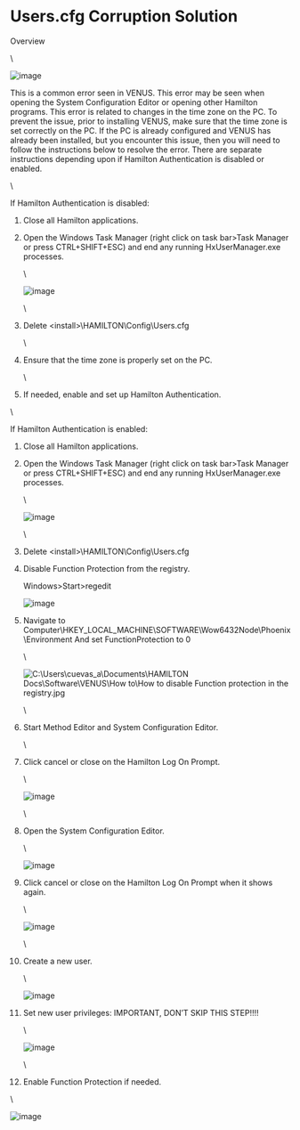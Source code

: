 # Users.cfg Corruption Solution

‌Overview

\


![image](blob:https://app.gitbook.com/c2c83c40-ba2b-476c-9bb6-8fade7dd9589)

This is a common error seen in VENUS. This error may be seen when opening the System Configuration Editor or opening other Hamilton programs. This error is related to changes in the time zone on the PC. To prevent the issue, prior to installing VENUS, make sure that the time zone is set correctly on the PC. If the PC is already configured and VENUS has already been installed, but you encounter this issue, then you will need to follow the instructions below to resolve the error. There are separate instructions depending upon if Hamilton Authentication is disabled or enabled.

\


‌If Hamilton Authentication is disabled:

1. Close all Hamilton applications.
2.  Open the Windows Task Manager (right click on task bar>Task Manager or press CTRL+SHIFT+ESC) and end any running HxUserManager.exe processes.

    \


    ![image](blob:https://app.gitbook.com/f4510511-b5b5-4593-95d6-13b53ffcd276)

    \

3.  Delete \<install>\HAMILTON\Config\Users.cfg

    \

4.  Ensure that the time zone is properly set on the PC.

    \

5. If needed, enable and set up Hamilton Authentication.

\


‌If Hamilton Authentication is enabled:

1. Close all Hamilton applications.
2.  Open the Windows Task Manager (right click on task bar>Task Manager or press CTRL+SHIFT+ESC) and end any running HxUserManager.exe processes.

    \


    ![image](blob:https://app.gitbook.com/6dd9aa1a-0d47-4f15-a4a5-40d7480d3945)

    \

3. Delete \<install>\HAMILTON\Config\Users.cfg
4.  Disable Function Protection from the registry.

    Windows>Start>regedit

    ![image](blob:https://app.gitbook.com/003f5637-9431-4c12-9557-34c2bfc16d6e)
5.  Navigate to Computer\HKEY\_LOCAL\_MACHINE\SOFTWARE\Wow6432Node\Phoenix\Environment And set FunctionProtection to 0

    \


    ![C:\Users\cuevas\_a\Documents\HAMILTON Docs\Software\VENUS\How to\How to disable Function protection in the registry.jpg](blob:https://app.gitbook.com/e5f5f72c-7eca-41cf-bf2c-e3d3b857462f)

    \

6.  Start Method Editor and System Configuration Editor.

    \

7.  Click cancel or close on the Hamilton Log On Prompt.

    \


    ![image](blob:https://app.gitbook.com/3736c6fa-59be-4714-8a5f-e3276af39baa)

    \

8.  Open the System Configuration Editor.

    \


    ![image](blob:https://app.gitbook.com/2deadbec-adab-4032-b981-e7e92d9403f7)
9.  Click cancel or close on the Hamilton Log On Prompt when it shows again.

    \


    ![image](blob:https://app.gitbook.com/62cb3803-e8a8-4867-b29d-c716def2d4fc)

    \

10. Create a new user.

    \


    ![image](blob:https://app.gitbook.com/9f262413-325d-4ce1-9a27-be3d1a71e912)
11. Set new user privileges: IMPORTANT, DON’T SKIP THIS STEP!!!!

    \


    ![image](blob:https://app.gitbook.com/da28de07-2d25-403d-9fec-c0cb8184218a)

    \

12. Enable Function Protection if needed.

\


![image](blob:https://app.gitbook.com/70ae61c3-d22f-43bd-886a-d540d3d03ded)
